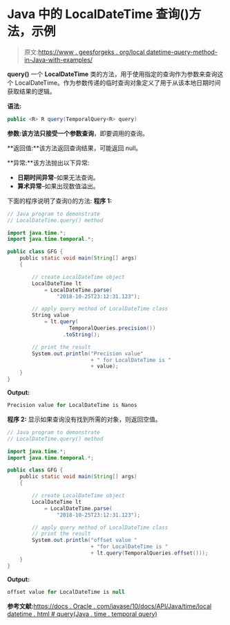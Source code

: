 # Java 中的 LocalDateTime 查询()方法，示例

> 原文:[https://www . geesforgeks . org/local datetime-query-method-in-Java-with-examples/](https://www.geeksforgeeks.org/localdatetime-query-method-in-java-with-examples/)

**query()** 一个 **LocalDateTime** 类的方法，用于使用指定的查询作为参数来查询这个 LocalDateTime。作为参数传递的临时查询对象定义了用于从该本地日期时间获取结果的逻辑。

**语法:**

```java
public <R> R query(TemporalQuery<R> query)

```

**参数:**该方法只接受一个参数**查询**，即要调用的查询。

**返回值:**该方法返回查询结果，可能返回 null。

**异常:**该方法抛出以下异常:

*   **日期时间异常**–如果无法查询。
*   **算术异常**–如果出现数值溢出。

下面的程序说明了查询()的方法:
**程序 1:**

```java
// Java program to demonstrate
// LocalDateTime.query() method

import java.time.*;
import java.time.temporal.*;

public class GFG {
    public static void main(String[] args)
    {

        // create LocalDateTime object
        LocalDateTime lt
            = LocalDateTime.parse(
                "2018-10-25T23:12:31.123");

        // apply query method of LocalDateTime class
        String value
            = lt.query(
                    TemporalQueries.precision())
                  .toString();

        // print the result
        System.out.println("Precision value"
                           + " for LocalDateTime is "
                           + value);
    }
}
```

**Output:**

```java
Precision value for LocalDateTime is Nanos

```

**程序 2:** 显示如果查询没有找到所需的对象，则返回空值。

```java
// Java program to demonstrate
// LocalDateTime.query() method

import java.time.*;
import java.time.temporal.*;

public class GFG {
    public static void main(String[] args)
    {

        // create LocalDateTime object
        LocalDateTime lt
            = LocalDateTime.parse(
                "2018-10-25T23:12:31.123");

        // apply query method of LocalDateTime class
        // print the result
        System.out.println("offset value "
                           + "for LocalDateTime is "
                           + lt.query(TemporalQueries.offset()));
    }
}
```

**Output:**

```java
offset value for LocalDateTime is null

```

**参考文献:**[https://docs . Oracle . com/javase/10/docs/API/Java/time/local datetime . html # query(Java . time . temporal query)](https://docs.oracle.com/javase/10/docs/api/java/time/LocalDateTime.html#query(java.time.temporal.TemporalQuery))